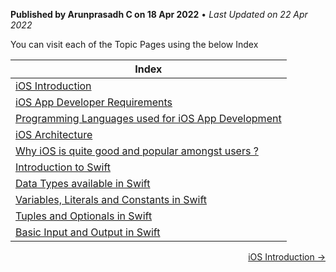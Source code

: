 **Published by Arunprasadh C on 18 Apr 2022** • *Last Updated on 22 Apr 2022*

You can visit each of the Topic Pages using the below Index

| Index |
|----|
| [iOS Introduction](https://techinessoverloaded.github.io/iOSAppDevBasics/iosintro.html) |
| [iOS App Developer Requirements](https://techinessoverloaded.github.io/iOSAppDevBasics/appdevreq.html) |
| [Programming Languages used for iOS App Development](https://techinessoverloaded.github.io/iOSAppDevBasics/proglang.html) |
| [iOS Architecture](https://techinessoverloaded.github.io/iOSAppDevBasics/iosarch.html) |
| [Why iOS is quite good and popular amongst users ?](https://techinessoverloaded.github.io/iOSAppDevBasics/whyios.html) |
| [Introduction to Swift](https://techinessoverloaded.github.io/iOSAppDevBasics/swiftintro.html) |
| [Data Types available in Swift](https://techinessoverloaded.github.io/iOSAppDevBasics/datatypes.html) |
| [Variables, Literals and Constants in Swift](https://techinessoverloaded.github.io/iOSAppDevBasics/varconst.html) |
| [Tuples and Optionals in Swift](https://techinessoverloaded.github.io/iOSAppDevBasics/optuples.html) |
| [Basic Input and Output in Swift](https://techinessoverloaded.github.io/iOSAppDevBasics/basicio.html) |

<span style="float: right">
  <a href="https://techinessoverloaded.github.io/iOSAppDevBasics/iosintro.html">iOS Introduction &rarr;</a>
</span>
